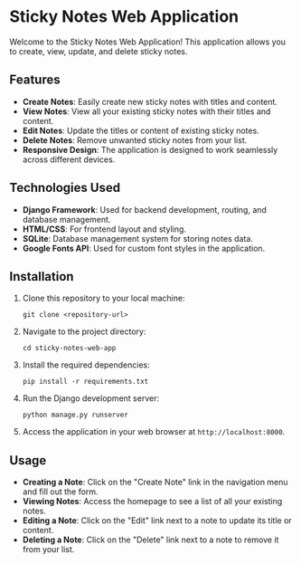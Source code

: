 # Sticky Notes Web Application

Welcome to the Sticky Notes Web Application! This application allows you to create, view, update, and delete sticky notes.

## Features

- **Create Notes**: Easily create new sticky notes with titles and content.
- **View Notes**: View all your existing sticky notes with their titles and content.
- **Edit Notes**: Update the titles or content of existing sticky notes.
- **Delete Notes**: Remove unwanted sticky notes from your list.
- **Responsive Design**: The application is designed to work seamlessly across different devices.

## Technologies Used

- **Django Framework**: Used for backend development, routing, and database management.
- **HTML/CSS**: For frontend layout and styling.
- **SQLite**: Database management system for storing notes data.
- **Google Fonts API**: Used for custom font styles in the application.

## Installation

1. Clone this repository to your local machine:

    ```
    git clone <repository-url>
    ```

2. Navigate to the project directory:

    ```
    cd sticky-notes-web-app
    ```

3. Install the required dependencies:

    ```
    pip install -r requirements.txt
    ```

4. Run the Django development server:

    ```
    python manage.py runserver
    ```

5. Access the application in your web browser at `http://localhost:8000`.

## Usage

- **Creating a Note**: Click on the "Create Note" link in the navigation menu and fill out the form.
- **Viewing Notes**: Access the homepage to see a list of all your existing notes.
- **Editing a Note**: Click on the "Edit" link next to a note to update its title or content.
- **Deleting a Note**: Click on the "Delete" link next to a note to remove it from your list.
